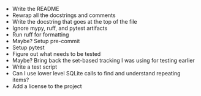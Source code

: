 * Write the README
* Rewrap all the docstrings and comments
* Write the docstring that goes at the top of the file
* Ignore mypy, ruff, and pytest artifacts
* Run ruff for formatting
* Maybe? Setup pre-commit
* Setup pytest
* Figure out what needs to be tested
* Maybe? Bring back the set-based tracking I was using for testing earlier
* Write a test script
* Can I use lower level SQLite calls to find and understand repeating items?
* Add a license to the project
